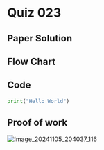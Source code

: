 # Quiz 023

## Paper Solution

## Flow Chart
## Code
```.py
print("Hello World")
```
## Proof of work
![Image_20241105_204037_116](https://github.com/user-attachments/assets/5ff890b5-cb61-4b31-8bdd-d640696969ec)
